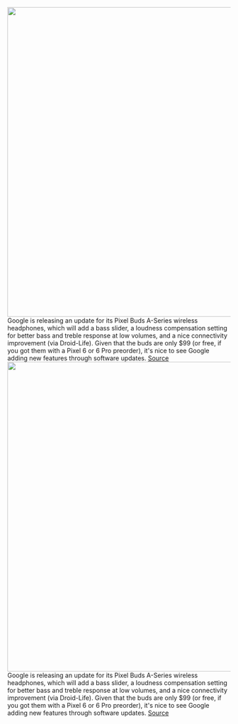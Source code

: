 <img src='https://cdn.vox-cdn.com/thumbor/GdSDfmTHhmFb-bMcm05OAsIbqzA=/0x0:2040x1360/1200x800/filters:focal(857x517:1183x843)/cdn.vox-cdn.com/uploads/chorus_image/image/70237478/cwelch_20210528_4608_0007.0.jpg' width='700px' /><br/>
Google is releasing an update for its Pixel Buds A-Series wireless headphones, which will add a bass slider, a loudness compensation setting for better bass and treble response at low volumes, and a nice connectivity improvement (via Droid-Life). Given that the buds are only $99 (or free, if you got them with a Pixel 6 or 6 Pro preorder), it's nice to see Google adding new features through software updates.
<a href='https://www.theverge.com/2021/12/6/22821339/google-pixel-buds-a-series-firmware-update-bass-slider-volume-loudness-compensation-connection'> Source <a/><img src='https://cdn.vox-cdn.com/thumbor/GdSDfmTHhmFb-bMcm05OAsIbqzA=/0x0:2040x1360/1200x800/filters:focal(857x517:1183x843)/cdn.vox-cdn.com/uploads/chorus_image/image/70237478/cwelch_20210528_4608_0007.0.jpg' width='700px' /><br/>
Google is releasing an update for its Pixel Buds A-Series wireless headphones, which will add a bass slider, a loudness compensation setting for better bass and treble response at low volumes, and a nice connectivity improvement (via Droid-Life). Given that the buds are only $99 (or free, if you got them with a Pixel 6 or 6 Pro preorder), it's nice to see Google adding new features through software updates.
<a href='https://www.theverge.com/2021/12/6/22821339/google-pixel-buds-a-series-firmware-update-bass-slider-volume-loudness-compensation-connection'> Source <a/>